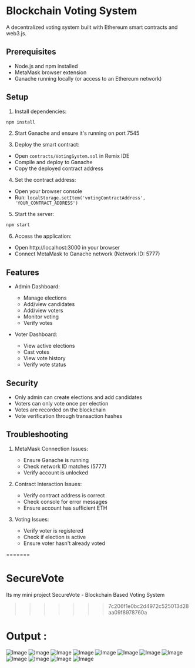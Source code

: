 
# Blockchain Voting System

A decentralized voting system built with Ethereum smart contracts and web3.js.

## Prerequisites

- Node.js and npm installed
- MetaMask browser extension
- Ganache running locally (or access to an Ethereum network)

## Setup

1. Install dependencies:
```bash
npm install
```

2. Start Ganache and ensure it's running on port 7545

3. Deploy the smart contract:
- Open `contracts/VotingSystem.sol` in Remix IDE
- Compile and deploy to Ganache
- Copy the deployed contract address

4. Set the contract address:
- Open your browser console
- Run: `localStorage.setItem('votingContractAddress', 'YOUR_CONTRACT_ADDRESS')`

5. Start the server:
```bash
npm start
```

6. Access the application:
- Open http://localhost:3000 in your browser
- Connect MetaMask to Ganache network (Network ID: 5777)

## Features

- Admin Dashboard:
  - Manage elections
  - Add/view candidates
  - Add/view voters
  - Monitor voting
  - Verify votes

- Voter Dashboard:
  - View active elections
  - Cast votes
  - View vote history
  - Verify vote status

## Security

- Only admin can create elections and add candidates
- Voters can only vote once per election
- Votes are recorded on the blockchain
- Vote verification through transaction hashes

## Troubleshooting

1. MetaMask Connection Issues:
   - Ensure Ganache is running
   - Check network ID matches (5777)
   - Verify account is unlocked

2. Contract Interaction Issues:
   - Verify contract address is correct
   - Check console for error messages
   - Ensure account has sufficient ETH

3. Voting Issues:
   - Verify voter is registered
   - Check if election is active
   - Ensure voter hasn't already voted

=======
# SecureVote
Its my mini project SecureVote - Blockchain Based Voting System
>>>>>>> 7c206f1e0bc2d4972c525013d28aa09f8978760a

# Output :

![Image](https://github.com/user-attachments/assets/43913179-3ce5-4573-b256-2b9c765ffa13)
![Image](https://github.com/user-attachments/assets/d43e185e-6c84-43c1-8fcf-6f9095374120)
![Image](https://github.com/user-attachments/assets/4b61b343-3668-4b33-927e-0c13fc9354ac)
![Image](https://github.com/user-attachments/assets/a27de14b-0f2b-48b9-966b-e15a42f304ba)
![Image](https://github.com/user-attachments/assets/b0da0a0b-2522-40c9-bc6f-ab7c2535efde)
![Image](https://github.com/user-attachments/assets/ff2addb2-b510-44f2-956e-737d415e70f4)
![Image](https://github.com/user-attachments/assets/c34ee89e-6eb9-44fc-b960-90d84ce39201)
![Image](https://github.com/user-attachments/assets/8679ff75-8f98-4da8-98b6-55a1b342de26)
![Image](https://github.com/user-attachments/assets/7fe884e2-9312-4e87-8f70-786c8ab573ec)
![Image](https://github.com/user-attachments/assets/4a7a3baa-58d9-4249-868b-2a57b6af7e15)
![Image](https://github.com/user-attachments/assets/e49e9ea6-a2da-4cdf-8822-e49bae96a7f3)
![Image](https://github.com/user-attachments/assets/b57bcadc-cc3d-440b-a029-3d76a31bfc05)

